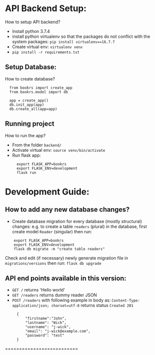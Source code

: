 # API Backend Setup:
How to setup API backend?

* Install python 3.7.4
* install python virtualenv so that the packages do not conflict with the system packages: `pip install virtualenv==16.7.7`
* Create virtual env: `virtualenv venv`
* `pip install -r requirements.txt`


## Setup Database:
How to create database?
```
  from bookrs import create_app
  from bookrs.model import db

  app = create_app()
  db.init_app(app)
  db.create_all(app=app)
```

## Running project
How to run the app?

* From the folder `backend/`
* Activate virtual env: `source venv/bin/activate`
* Run flask app:
  ```
    export FLASK_APP=bookrs
    export FLASK_ENV=development
    flask run
  ```

# Development Guide:

## How to add any new database changes?
* Create database migration for every database (mostly structural) changes:
e.g. to create a table `readers` (plural) in the database, first create model `Reader` (singular) then run:
```
    export FLASK_APP=bookrs
    export FLASK_ENV=development
    flask db migrate -m "create table readers"
```
Check and edit (if necessary) newly generate migration file in `migrations/versions` then run: `flask db upgrade`


## API end points available in this version:

* `GET /` returns 'Hello world'
* `GET /readers` returns dummy reader JSON
* `POST /readers` with following example in body as: `Content-Type: application/json; charset=utf-8` returns status `Created 201`
  ```
    {
        "firstname":"John",
        "lastname": "Wick",
        "username": "j-wick",
        "email": "j-wick@example.com",
        "password": "test"
    }
  ```

==========================
